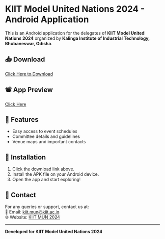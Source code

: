 # KIIT Model United Nations 2024 - Android Application

This is an Android application for the delegates of **KIIT Model United Nations 2024** organized by **Kalinga Institute of Industrial Technology, Bhubaneswar, Odisha**.

## 📥 Download
[Click Here to Download](https://drive.google.com/file/d/1_RumeW6Dwlu_qePRHV_nKeY2EoOt7Xb7/view?usp=drive_link)  

## 📽 App Preview

[Click Here](https://drive.google.com/file/d/1ZP2QpyxwFPaf8FGEi68kBNDbXXx8kpUM/preview)

## 📌 Features
- Easy access to event schedules
- Committee details and guidelines
- Venue maps and important contacts

## 📲 Installation
1. Click the download link above.
2. Install the APK file on your Android device.
3. Open the app and start exploring!

## 🔗 Contact
For any queries or support, contact us at:  
📧 Email: kiit.mun@kiit.ac.in  
🌐 Website: [KIIT MUN 2024](https://www.kiitmun.org)

---
**Developed for KIIT Model United Nations 2024**
